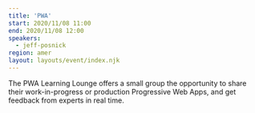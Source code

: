 ```yaml
---
title: 'PWA'
start: 2020/11/08 11:00
end: 2020/11/08 12:00
speakers:
  - jeff-posnick
region: amer
layout: layouts/event/index.njk
---
```


The PWA Learning Lounge offers a small group the opportunity to share their work-in-progress or production Progressive Web Apps, and get feedback from experts in real time.
